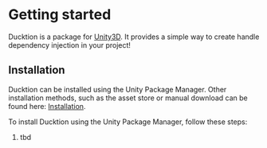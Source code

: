 # Getting started

Ducktion is a package for [Unity3D](https://unity.com). It provides a simple way to create handle
dependency injection in your project!

## Installation
Ducktion can be installed using the Unity Package Manager. Other installation methods, such as
the asset store or manual download can be found here: [Installation](/installation).

To install Ducktion using the Unity Package Manager, follow these steps:
1. tbd